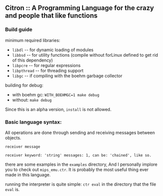 ## Citron :: A Programming Language for the crazy and people that like functions

### Build guide
minimum required libraries:
* `libdl`   -- for dynamic loading of modules
* `libbsd`  -- for utility functions (compile without forLinux defined to get rid of this dependency)
* `libpcre` -- for regular expressions
* `libpthread` -- for threading support
* `libgc` -- if compiling with the boehm garbage collector

building for debug:

+ with boehm gc: `WITH_BOEHMGC=1 make debug`
+ without: `make debug`

Since this is an alpha version, `install` is not allowed.

### Basic language syntax:
All operations are done through sending and receiving messages between objects.

`receiver message`

`receiver keyword: 'string' messages: 1, can be: 'chained', like so.`

there are some examples in the `examples` directory, And I personally implore you to check out `mips_emu.ctr`.
It is probably the most useful thing ever made in this language.

running the interpreter is quite simple: `ctr eval` in the directory that the file `eval` is.
